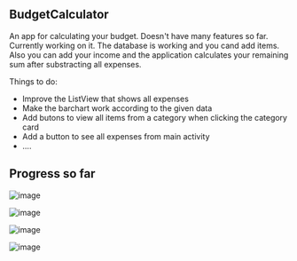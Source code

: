 ## BudgetCalculator
An app for calculating your budget. Doesn't have many features so far. Currently working on it.
The database is working and you cand add items. Also you can add your income and the application calculates your remaining sum after substracting all expenses.

Things to do:
- Improve the ListView that shows all expenses
- Make the barchart work according to the given data
- Add butons to view all items from a category when clicking the category card
- Add a button to see all expenses from main activity
- ....

## Progress so far

![image](https://drive.google.com/uc?export=view&id=1V6mrPmMKREXvZN5rEpvYdu5eqm5uzLgB)

![image](https://drive.google.com/uc?export=view&id=16oplEZRS3dLuoz139E1E3pFpSQZolK4f)

![image](https://drive.google.com/uc?export=view&id=1gImWZChuuaPMPEMKjIf2oNrHuaxXNdEg)

![image](https://drive.google.com/uc?export=view&id=1nbaut32b8m8aHnnOTSgdteZ04AZIInk-)
